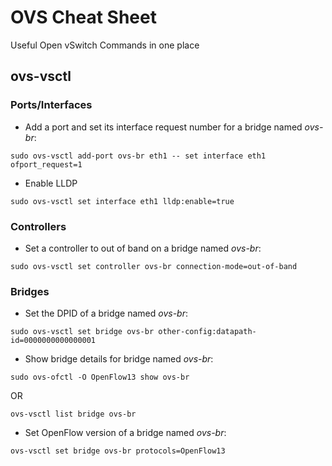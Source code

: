 # OVS Cheat Sheet
Useful Open vSwitch Commands in one place

## ovs-vsctl

### Ports/Interfaces
- Add a port and set its interface request number for a bridge named _ovs-br_:
```
sudo ovs-vsctl add-port ovs-br eth1 -- set interface eth1 ofport_request=1
```
- Enable LLDP
```
sudo ovs-vsctl set interface eth1 lldp:enable=true
```

### Controllers
- Set a controller to out of band on a bridge named _ovs-br_:
```
sudo ovs-vsctl set controller ovs-br connection-mode=out-of-band
```

### Bridges
- Set the DPID of a bridge named _ovs-br_:
```
sudo ovs-vsctl set bridge ovs-br other-config:datapath-id=0000000000000001
```
- Show bridge details for bridge named _ovs-br_:
```
sudo ovs-ofctl -O OpenFlow13 show ovs-br
```

OR

```
ovs-vsctl list bridge ovs-br
```
- Set OpenFlow version of a bridge named _ovs-br_:
```
ovs-vsctl set bridge ovs-br protocols=OpenFlow13
```
